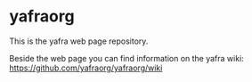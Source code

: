# yafraorg
This is the yafra web page repository.

Beside the web page you can find information on the yafra wiki:
https://github.com/yafraorg/yafraorg/wiki

